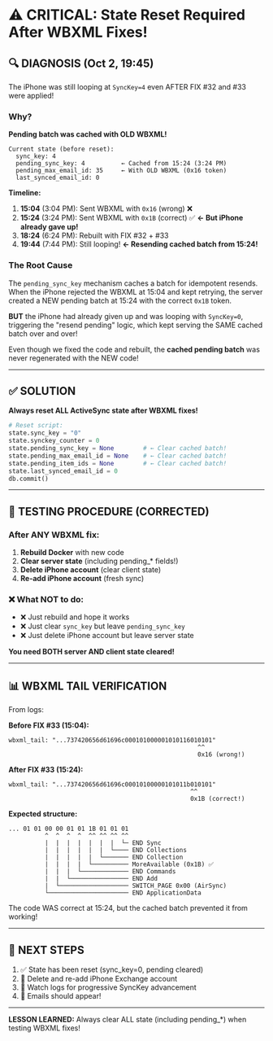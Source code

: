 # ⚠️ CRITICAL: State Reset Required After WBXML Fixes!

## 🔍 DIAGNOSIS (Oct 2, 19:45)

The iPhone was still looping at `SyncKey=4` even AFTER FIX #32 and #33 were applied!

### Why?

**Pending batch was cached with OLD WBXML!**

```
Current state (before reset):
  sync_key: 4
  pending_sync_key: 4          ← Cached from 15:24 (3:24 PM)
  pending_max_email_id: 35     ← With OLD WBXML (0x16 token)
  last_synced_email_id: 0
```

**Timeline:**
1. **15:04** (3:04 PM): Sent WBXML with `0x16` (wrong) ❌
2. **15:24** (3:24 PM): Sent WBXML with `0x1B` (correct) ✅ **← But iPhone already gave up!**
3. **18:24** (6:24 PM): Rebuilt with FIX #32 + #33
4. **19:44** (7:44 PM): Still looping! **← Resending cached batch from 15:24!**

### The Root Cause

The `pending_sync_key` mechanism caches a batch for idempotent resends. When the iPhone rejected the WBXML at 15:04 and kept retrying, the server created a NEW pending batch at 15:24 with the correct `0x1B` token.

**BUT** the iPhone had already given up and was looping with `SyncKey=0`, triggering the "resend pending" logic, which kept serving the SAME cached batch over and over!

Even though we fixed the code and rebuilt, the **cached pending batch** was never regenerated with the NEW code!

---

## ✅ SOLUTION

**Always reset ALL ActiveSync state after WBXML fixes!**

```python
# Reset script:
state.sync_key = "0"
state.synckey_counter = 0
state.pending_sync_key = None        # ← Clear cached batch!
state.pending_max_email_id = None    # ← Clear cached batch!
state.pending_item_ids = None        # ← Clear cached batch!
state.last_synced_email_id = 0
db.commit()
```

---

## 🎯 TESTING PROCEDURE (CORRECTED)

### After ANY WBXML fix:

1. **Rebuild Docker** with new code
2. **Clear server state** (including pending_* fields!)
3. **Delete iPhone account** (clear client state)
4. **Re-add iPhone account** (fresh sync)

### ❌ What NOT to do:

- ❌ Just rebuild and hope it works
- ❌ Just clear `sync_key` but leave `pending_sync_key`
- ❌ Just delete iPhone account but leave server state

**You need BOTH server AND client state cleared!**

---

## 📊 WBXML TAIL VERIFICATION

From logs:

**Before FIX #33 (15:04):**
```
wbxml_tail: "...737420656d61696c000101000001010116010101"
                                                    ^^
                                                    0x16 (wrong!)
```

**After FIX #33 (15:24):**
```
wbxml_tail: "...737420656d61696c00010100000101011b010101"
                                                  ^^
                                                  0x1B (correct!)
```

**Expected structure:**
```
... 01 01 00 00 01 01 1B 01 01 01
          ^  ^  ^  ^  ^^ ^^ ^^ ^^
          |  |  |  |  |  |  |  └─ END Sync
          |  |  |  |  |  |  └──── END Collections  
          |  |  |  |  |  └─────── END Collection
          |  |  |  |  └────────── MoreAvailable (0x1B) ✅
          |  |  |  └───────────── END Commands
          |  |  └──────────────── END Add
          |  └─────────────────── SWITCH_PAGE 0x00 (AirSync)
          └────────────────────── END ApplicationData
```

The code WAS correct at 15:24, but the cached batch prevented it from working!

---

## 🚀 NEXT STEPS

1. ✅ State has been reset (sync_key=0, pending cleared)
2. 📱 Delete and re-add iPhone Exchange account
3. 👀 Watch logs for progressive SyncKey advancement
4. 📧 Emails should appear!

---

**LESSON LEARNED:** Always clear ALL state (including pending_*) when testing WBXML fixes!

